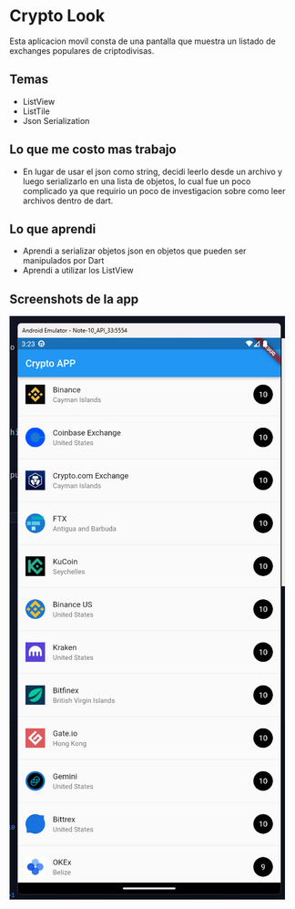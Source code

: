 # Crypto Look

Esta aplicacion movil consta de una pantalla que muestra un listado de exchanges populares de criptodivisas.

## Temas
- ListView
- ListTile
- Json Serialization

## Lo que me costo mas trabajo
- En lugar de usar el json como string, decidi leerlo desde un archivo y luego serializarlo en una lista de objetos, lo cual fue un poco complicado ya que requirio un poco de investigacion sobre como leer archivos dentro de dart.

## Lo que aprendi
- Aprendi a serializar objetos json en objetos que pueden ser manipulados por Dart
- Aprendi a utilizar los ListView

## Screenshots de la app
![](assets/crypto-look.png)
